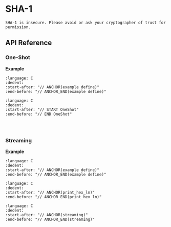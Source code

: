 # SHA-1

```{warning}
SHA-1 is insecure. Please avoid or ask your cryptographer of trust for permission.
```

## API Reference

### One-Shot

**Example**

```{literalinclude} ../../../../tests/sha1.cc
:language: C
:dedent:
:start-after: "// ANCHOR(example define)"
:end-before: "// ANCHOR_END(example define)"
```

```{literalinclude} ../../../../tests/sha1.cc
:language: C
:dedent:
:start-after: "// START OneShot"
:end-before: "// END OneShot"
```

```{doxygenfunction} Hacl_Hash_SHA1_legacy_hash
```

```{doxygenfunction} Hacl_Hash_SHA1_legacy_update_multi
```

```{doxygenfunction} Hacl_Hash_SHA1_legacy_update_last
```

### Streaming

**Example**

```{literalinclude} ../../../../tests/sha1.cc
:language: C
:dedent:
:start-after: "// ANCHOR(example define)"
:end-before: "// ANCHOR_END(example define)"
```

```{literalinclude} ../../../../tests/util.h
:language: C
:dedent:
:start-after: "// ANCHOR(print_hex_ln)"
:end-before: "// ANCHOR_END(print_hex_ln)"
```

```{literalinclude} ../../../../tests/sha1.cc
:language: C
:dedent:
:start-after: "// ANCHOR(streaming)"
:end-before: "// ANCHOR_END(streaming)"
```

```{doxygentypedef} Hacl_Streaming_SHA1_state_sha1
```

```{doxygenfunction} Hacl_Streaming_SHA1_legacy_create_in_sha1
```

```{doxygenfunction} Hacl_Streaming_SHA1_legacy_init_sha1
```

```{doxygenfunction} Hacl_Streaming_SHA1_legacy_update_sha1
```

```{doxygenfunction} Hacl_Streaming_SHA1_legacy_finish_sha1
```

```{doxygenfunction} Hacl_Streaming_SHA1_legacy_free_sha1
```
